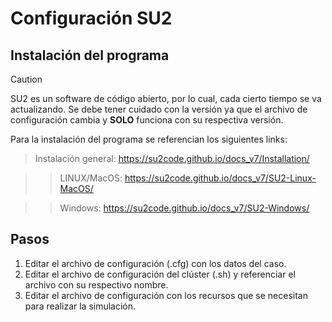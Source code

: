 # **Configuración SU2**

## **Instalación del programa**
> [!CAUTION]
> SU2 es un software de código abierto, por lo cual, cada cierto tiempo se va actualizando. Se debe tener cuidado con la versión ya que el archivo de configuración cambia y **SOLO** funciona con su respectiva versión.

Para la instalación del programa se referencian los siguientes links:
> Instalación general: https://su2code.github.io/docs_v7/Installation/

>> LINUX/MacOS: https://su2code.github.io/docs_v7/SU2-Linux-MacOS/

>> Windows: https://su2code.github.io/docs_v7/SU2-Windows/

## **Pasos**
1. Editar el archivo de configuración (.cfg) con los datos del caso.
2. Editar el archivo de configuración del clúster (.sh) y referenciar el archivo con su respectivo nombre.
3. Editar el archivo de configuración con los recursos que se necesitan para realizar la simulación. 
